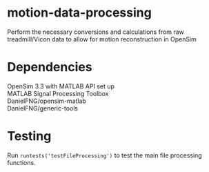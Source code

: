 # motion-data-processing
Perform the necessary conversions and calculations from raw treadmill/Vicon data to allow for motion reconstruction in OpenSim

# Dependencies 
OpenSim 3.3 with MATLAB API set up  
MATLAB Signal Processing Toolbox    
DanielFNG/opensim-matlab  
DanielFNG/generic-tools

# Testing   
Run `runtests('testFileProcessing')` to test the main file processing functions.  